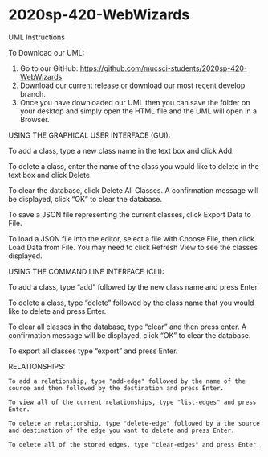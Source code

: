 # 2020sp-420-WebWizards

UML Instructions

To Download our UML:

  1. Go to our GitHub: https://github.com/mucsci-students/2020sp-420-WebWizards 
  2. Download our current release or download our most recent develop branch. 
  3. Once you have downloaded our UML then you can save the folder on your desktop and simply open the HTML file and the UML will open in a Browser. 



USING THE GRAPHICAL USER INTERFACE (GUI):

  To add a class, type a new class name in the text box and click Add. 

  To delete a class, enter the name of the class you would like to delete in the text box and click Delete. 

  To clear the database, click Delete All Classes. A confirmation message will be displayed, click “OK” to clear the database. 

  To save a JSON file representing the current classes, click Export Data to File. 

  To load a JSON file into the editor, select a file with Choose File, then click Load Data from File. You may need to click Refresh View to see the classes displayed.



USING THE COMMAND LINE INTERFACE (CLI):

  To add a class, type “add” followed by the new class name and press Enter.

  To delete a class, type “delete” followed by the class name that you would like to delete and press Enter.

  To clear all classes in the database, type “clear” and then press enter. A confirmation message will be displayed, click “OK” to clear the database. 

  To export all classes type “export” and press Enter.



RELATIONSHIPS:
  
    To add a relationship, type "add-edge" followed by the name of the source and then followed by the destination and press Enter.
  
    To view all of the current relationships, type "list-edges" and press Enter.
  
    To delete an relationship, type "delete-edge" followed by a the source and destination of the edge you want to delete and press Enter. 
  
    To delete all of the stored edges, type "clear-edges" and press Enter.
